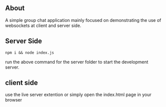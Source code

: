 ## About
A simple group chat application mainly focused on demonstrating the use of websockets at client and server side.

## Server Side

```
npm i && node index.js
```

run the above command for the server folder
to start the development server.

## client side
use the live server extention or simply open the index.html page in your browser